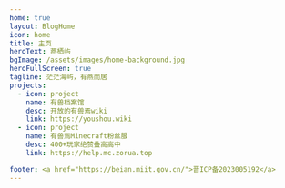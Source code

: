 ```yaml
---
home: true
layout: BlogHome
icon: home
title: 主页
heroText: 燕栖屿
bgImage: /assets/images/home-background.jpg
heroFullScreen: true
tagline: 茫茫海屿，有燕而居
projects:
  - icon: project
    name: 有兽档案馆
    desc: 开放的有兽焉wiki
    link: https://youshou.wiki
  - icon: project
    name: 有兽焉Minecraft粉丝服
    desc: 400+玩家绝赞叠高高中
    link: https://help.mc.zorua.top

footer: <a href="https://beian.miit.gov.cn/">晋ICP备2023005192</a>
---
```

